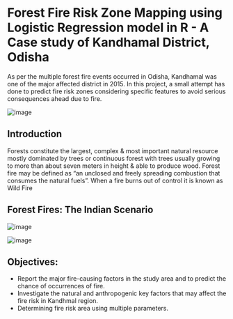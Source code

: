 # Forest Fire Risk Zone Mapping using Logistic Regression model in R - A Case study of Kandhamal District, Odisha​

As per the multiple forest fire events occurred in Odisha, Kandhamal was one of the major affected district in 2015. In this project, a small attempt has done to predict fire risk zones considering specific features to avoid serious consequences ahead due to fire.

![image](https://github.com/vaishnaviadhav/Forest-Fire-Risk-Zone-Mapping/assets/71253152/df6e9f4a-b775-480e-9ab4-9435bed479ad)

## Introduction

Forests constitute the largest, complex & most important natural resource mostly dominated by trees or continuous forest with trees usually growing to more than about seven meters in height & able to produce wood.​
Forest fire may be defined as “an unclosed and freely spreading combustion  that  consumes  the  natural  fuels”.​
When a fire burns out of control it is known as Wild Fire​

## Forest Fires: The Indian Scenario

![image](https://github.com/vaishnaviadhav/Forest-Fire-Risk-Zone-Mapping/assets/71253152/3a3a16dd-e506-439b-b075-ae8b2e77ace4)

![image](https://github.com/vaishnaviadhav/Forest-Fire-Risk-Zone-Mapping/assets/71253152/6a9b9b86-1f6f-49b2-841b-fd3a34c6d2e4)

## Objectives:

- Report the major fire-causing factors in the study area and to predict the chance of occurrences of fire.
- Investigate the natural and anthropogenic key factors that may affect the fire risk in Kandhmal region.
- Determining fire risk area using multiple parameters.

